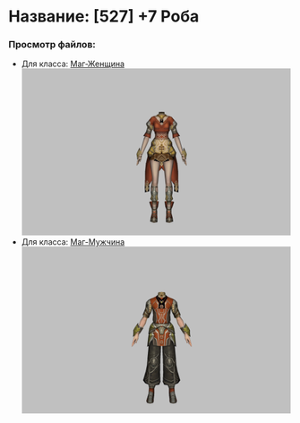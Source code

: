 # Название: [527] +7 Роба

### Просмотр файлов:
- Для класса: [Маг-Женщина](Маг-Женщина)
![p050002.png](Маг-Женщина/p050002.png)
- Для класса: [Маг-Мужчина](Маг-Мужчина)
![p040002.png](Маг-Мужчина/p040002.png)

